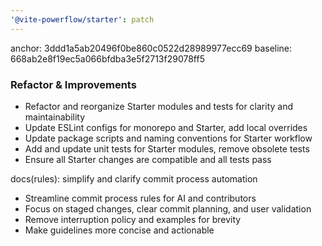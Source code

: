 ```yaml
---
'@vite-powerflow/starter': patch
---
```


anchor: 3ddd1a5ab20496f0be860c0522d28989977ecc69
baseline: 668ab2e8f19ec5a066bfdba3e5f2713f29078ff5

### Refactor & Improvements

- Refactor and reorganize Starter modules and tests for clarity and maintainability
- Update ESLint configs for monorepo and Starter, add local overrides
- Update package scripts and naming conventions for Starter workflow
- Add and update unit tests for Starter modules, remove obsolete tests
- Ensure all Starter changes are compatible and all tests pass

docs(rules): simplify and clarify commit process automation

- Streamline commit process rules for AI and contributors
- Focus on staged changes, clear commit planning, and user validation
- Remove interruption policy and examples for brevity
- Make guidelines more concise and actionable
